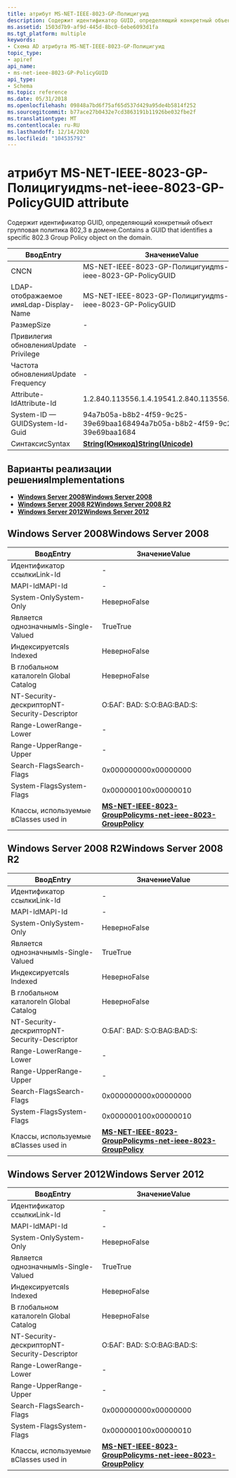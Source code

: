 ```yaml
---
title: атрибут MS-NET-IEEE-8023-GP-Полицигуид
description: Содержит идентификатор GUID, определяющий конкретный объект групповая политика 802,3 в домене.
ms.assetid: 1503d7b9-af9d-445d-8bc0-6ebe6093d1fa
ms.tgt_platform: multiple
keywords:
- Схема AD атрибута MS-NET-IEEE-8023-GP-Полицигуид
topic_type:
- apiref
api_name:
- ms-net-ieee-8023-GP-PolicyGUID
api_type:
- Schema
ms.topic: reference
ms.date: 05/31/2018
ms.openlocfilehash: 09848a7bd6f75af65d537d429a95de4b5814f252
ms.sourcegitcommit: b77ace27b0432e7cd3863191b11926be032fbe2f
ms.translationtype: MT
ms.contentlocale: ru-RU
ms.lasthandoff: 12/14/2020
ms.locfileid: "104535792"
---
```

# <a name="ms-net-ieee-8023-gp-policyguid-attribute"></a><span data-ttu-id="172fe-104">атрибут MS-NET-IEEE-8023-GP-Полицигуид</span><span class="sxs-lookup"><span data-stu-id="172fe-104">ms-net-ieee-8023-GP-PolicyGUID attribute</span></span>

<span data-ttu-id="172fe-105">Содержит идентификатор GUID, определяющий конкретный объект групповая политика 802,3 в домене.</span><span class="sxs-lookup"><span data-stu-id="172fe-105">Contains a GUID that identifies a specific 802.3 Group Policy object on the domain.</span></span>



| <span data-ttu-id="172fe-106">Ввод</span><span class="sxs-lookup"><span data-stu-id="172fe-106">Entry</span></span> | <span data-ttu-id="172fe-107">Значение</span><span class="sxs-lookup"><span data-stu-id="172fe-107">Value</span></span> |
|-------------------|---------------------------------------------|
| <span data-ttu-id="172fe-108">CN</span><span class="sxs-lookup"><span data-stu-id="172fe-108">CN</span></span>                | <span data-ttu-id="172fe-109">MS-NET-IEEE-8023-GP-Полицигуид</span><span class="sxs-lookup"><span data-stu-id="172fe-109">ms-net-ieee-8023-GP-PolicyGUID</span></span>              |
| <span data-ttu-id="172fe-110">LDAP-отображаемое имя</span><span class="sxs-lookup"><span data-stu-id="172fe-110">Ldap-Display-Name</span></span> | <span data-ttu-id="172fe-111">MS-NET-IEEE-8023-GP-Полицигуид</span><span class="sxs-lookup"><span data-stu-id="172fe-111">ms-net-ieee-8023-GP-PolicyGUID</span></span>              |
| <span data-ttu-id="172fe-112">Размер</span><span class="sxs-lookup"><span data-stu-id="172fe-112">Size</span></span>              | \-                                          |
| <span data-ttu-id="172fe-113">Привилегия обновления</span><span class="sxs-lookup"><span data-stu-id="172fe-113">Update Privilege</span></span>  | \-                                          |
| <span data-ttu-id="172fe-114">Частота обновления</span><span class="sxs-lookup"><span data-stu-id="172fe-114">Update Frequency</span></span>  | \-                                          |
| <span data-ttu-id="172fe-115">Attribute-Id</span><span class="sxs-lookup"><span data-stu-id="172fe-115">Attribute-Id</span></span>      | <span data-ttu-id="172fe-116">1.2.840.113556.1.4.1954</span><span class="sxs-lookup"><span data-stu-id="172fe-116">1.2.840.113556.1.4.1954</span></span>                     |
| <span data-ttu-id="172fe-117">System-ID — GUID</span><span class="sxs-lookup"><span data-stu-id="172fe-117">System-Id-Guid</span></span>    | <span data-ttu-id="172fe-118">94a7b05a-b8b2-4f59-9c25-39e69baa1684</span><span class="sxs-lookup"><span data-stu-id="172fe-118">94a7b05a-b8b2-4f59-9c25-39e69baa1684</span></span>        |
| <span data-ttu-id="172fe-119">Синтаксис</span><span class="sxs-lookup"><span data-stu-id="172fe-119">Syntax</span></span>            | [<span data-ttu-id="172fe-120">**String(Юникод)**</span><span class="sxs-lookup"><span data-stu-id="172fe-120">**String(Unicode)**</span></span>](s-string-unicode.md) |



## <a name="implementations"></a><span data-ttu-id="172fe-121">Варианты реализации решения</span><span class="sxs-lookup"><span data-stu-id="172fe-121">Implementations</span></span>

-   [<span data-ttu-id="172fe-122">**Windows Server 2008**</span><span class="sxs-lookup"><span data-stu-id="172fe-122">**Windows Server 2008**</span></span>](#windows-server-2008)
-   [<span data-ttu-id="172fe-123">**Windows Server 2008 R2**</span><span class="sxs-lookup"><span data-stu-id="172fe-123">**Windows Server 2008 R2**</span></span>](#windows-server-2008-r2)
-   [<span data-ttu-id="172fe-124">**Windows Server 2012**</span><span class="sxs-lookup"><span data-stu-id="172fe-124">**Windows Server 2012**</span></span>](#windows-server-2012)

## <a name="windows-server-2008"></a><span data-ttu-id="172fe-125">Windows Server 2008</span><span class="sxs-lookup"><span data-stu-id="172fe-125">Windows Server 2008</span></span>



| <span data-ttu-id="172fe-126">Ввод</span><span class="sxs-lookup"><span data-stu-id="172fe-126">Entry</span></span> | <span data-ttu-id="172fe-127">Значение</span><span class="sxs-lookup"><span data-stu-id="172fe-127">Value</span></span> |
|------------------------|-----------------------------------------------------------------------------------|
| <span data-ttu-id="172fe-128">Идентификатор ссылки</span><span class="sxs-lookup"><span data-stu-id="172fe-128">Link-Id</span></span>                | \-                                                                                |
| <span data-ttu-id="172fe-129">MAPI-Id</span><span class="sxs-lookup"><span data-stu-id="172fe-129">MAPI-Id</span></span>                | \-                                                                                |
| <span data-ttu-id="172fe-130">System-Only</span><span class="sxs-lookup"><span data-stu-id="172fe-130">System-Only</span></span>            | <span data-ttu-id="172fe-131">Неверно</span><span class="sxs-lookup"><span data-stu-id="172fe-131">False</span></span>                                                                             |
| <span data-ttu-id="172fe-132">Является однозначным</span><span class="sxs-lookup"><span data-stu-id="172fe-132">Is-Single-Valued</span></span>       | <span data-ttu-id="172fe-133">True</span><span class="sxs-lookup"><span data-stu-id="172fe-133">True</span></span>                                                                              |
| <span data-ttu-id="172fe-134">Индексируется</span><span class="sxs-lookup"><span data-stu-id="172fe-134">Is Indexed</span></span>             | <span data-ttu-id="172fe-135">Неверно</span><span class="sxs-lookup"><span data-stu-id="172fe-135">False</span></span>                                                                             |
| <span data-ttu-id="172fe-136">В глобальном каталоге</span><span class="sxs-lookup"><span data-stu-id="172fe-136">In Global Catalog</span></span>      | <span data-ttu-id="172fe-137">Неверно</span><span class="sxs-lookup"><span data-stu-id="172fe-137">False</span></span>                                                                             |
| <span data-ttu-id="172fe-138">NT-Security-дескриптор</span><span class="sxs-lookup"><span data-stu-id="172fe-138">NT-Security-Descriptor</span></span> | <span data-ttu-id="172fe-139">О:БАГ: BAD: S:</span><span class="sxs-lookup"><span data-stu-id="172fe-139">O:BAG:BAD:S:</span></span>                                                                      |
| <span data-ttu-id="172fe-140">Range-Lower</span><span class="sxs-lookup"><span data-stu-id="172fe-140">Range-Lower</span></span>            | \-                                                                                |
| <span data-ttu-id="172fe-141">Range-Upper</span><span class="sxs-lookup"><span data-stu-id="172fe-141">Range-Upper</span></span>            | \-                                                                                |
| <span data-ttu-id="172fe-142">Search-Flags</span><span class="sxs-lookup"><span data-stu-id="172fe-142">Search-Flags</span></span>           | <span data-ttu-id="172fe-143">0x00000000</span><span class="sxs-lookup"><span data-stu-id="172fe-143">0x00000000</span></span>                                                                        |
| <span data-ttu-id="172fe-144">System-Flags</span><span class="sxs-lookup"><span data-stu-id="172fe-144">System-Flags</span></span>           | <span data-ttu-id="172fe-145">0x00000010</span><span class="sxs-lookup"><span data-stu-id="172fe-145">0x00000010</span></span>                                                                        |
| <span data-ttu-id="172fe-146">Классы, используемые в</span><span class="sxs-lookup"><span data-stu-id="172fe-146">Classes used in</span></span>        | [<span data-ttu-id="172fe-147">**MS-NET-IEEE-8023-GroupPolicy**</span><span class="sxs-lookup"><span data-stu-id="172fe-147">**ms-net-ieee-8023-GroupPolicy**</span></span>](c-ms-net-ieee-8023-grouppolicy.md)<br/> |



## <a name="windows-server-2008-r2"></a><span data-ttu-id="172fe-148">Windows Server 2008 R2</span><span class="sxs-lookup"><span data-stu-id="172fe-148">Windows Server 2008 R2</span></span>



| <span data-ttu-id="172fe-149">Ввод</span><span class="sxs-lookup"><span data-stu-id="172fe-149">Entry</span></span> | <span data-ttu-id="172fe-150">Значение</span><span class="sxs-lookup"><span data-stu-id="172fe-150">Value</span></span> |
|------------------------|-----------------------------------------------------------------------------------|
| <span data-ttu-id="172fe-151">Идентификатор ссылки</span><span class="sxs-lookup"><span data-stu-id="172fe-151">Link-Id</span></span>                | \-                                                                                |
| <span data-ttu-id="172fe-152">MAPI-Id</span><span class="sxs-lookup"><span data-stu-id="172fe-152">MAPI-Id</span></span>                | \-                                                                                |
| <span data-ttu-id="172fe-153">System-Only</span><span class="sxs-lookup"><span data-stu-id="172fe-153">System-Only</span></span>            | <span data-ttu-id="172fe-154">Неверно</span><span class="sxs-lookup"><span data-stu-id="172fe-154">False</span></span>                                                                             |
| <span data-ttu-id="172fe-155">Является однозначным</span><span class="sxs-lookup"><span data-stu-id="172fe-155">Is-Single-Valued</span></span>       | <span data-ttu-id="172fe-156">True</span><span class="sxs-lookup"><span data-stu-id="172fe-156">True</span></span>                                                                              |
| <span data-ttu-id="172fe-157">Индексируется</span><span class="sxs-lookup"><span data-stu-id="172fe-157">Is Indexed</span></span>             | <span data-ttu-id="172fe-158">Неверно</span><span class="sxs-lookup"><span data-stu-id="172fe-158">False</span></span>                                                                             |
| <span data-ttu-id="172fe-159">В глобальном каталоге</span><span class="sxs-lookup"><span data-stu-id="172fe-159">In Global Catalog</span></span>      | <span data-ttu-id="172fe-160">Неверно</span><span class="sxs-lookup"><span data-stu-id="172fe-160">False</span></span>                                                                             |
| <span data-ttu-id="172fe-161">NT-Security-дескриптор</span><span class="sxs-lookup"><span data-stu-id="172fe-161">NT-Security-Descriptor</span></span> | <span data-ttu-id="172fe-162">О:БАГ: BAD: S:</span><span class="sxs-lookup"><span data-stu-id="172fe-162">O:BAG:BAD:S:</span></span>                                                                      |
| <span data-ttu-id="172fe-163">Range-Lower</span><span class="sxs-lookup"><span data-stu-id="172fe-163">Range-Lower</span></span>            | \-                                                                                |
| <span data-ttu-id="172fe-164">Range-Upper</span><span class="sxs-lookup"><span data-stu-id="172fe-164">Range-Upper</span></span>            | \-                                                                                |
| <span data-ttu-id="172fe-165">Search-Flags</span><span class="sxs-lookup"><span data-stu-id="172fe-165">Search-Flags</span></span>           | <span data-ttu-id="172fe-166">0x00000000</span><span class="sxs-lookup"><span data-stu-id="172fe-166">0x00000000</span></span>                                                                        |
| <span data-ttu-id="172fe-167">System-Flags</span><span class="sxs-lookup"><span data-stu-id="172fe-167">System-Flags</span></span>           | <span data-ttu-id="172fe-168">0x00000010</span><span class="sxs-lookup"><span data-stu-id="172fe-168">0x00000010</span></span>                                                                        |
| <span data-ttu-id="172fe-169">Классы, используемые в</span><span class="sxs-lookup"><span data-stu-id="172fe-169">Classes used in</span></span>        | [<span data-ttu-id="172fe-170">**MS-NET-IEEE-8023-GroupPolicy**</span><span class="sxs-lookup"><span data-stu-id="172fe-170">**ms-net-ieee-8023-GroupPolicy**</span></span>](c-ms-net-ieee-8023-grouppolicy.md)<br/> |



## <a name="windows-server-2012"></a><span data-ttu-id="172fe-171">Windows Server 2012</span><span class="sxs-lookup"><span data-stu-id="172fe-171">Windows Server 2012</span></span>



| <span data-ttu-id="172fe-172">Ввод</span><span class="sxs-lookup"><span data-stu-id="172fe-172">Entry</span></span> | <span data-ttu-id="172fe-173">Значение</span><span class="sxs-lookup"><span data-stu-id="172fe-173">Value</span></span> |
|------------------------|-----------------------------------------------------------------------------------|
| <span data-ttu-id="172fe-174">Идентификатор ссылки</span><span class="sxs-lookup"><span data-stu-id="172fe-174">Link-Id</span></span>                | \-                                                                                |
| <span data-ttu-id="172fe-175">MAPI-Id</span><span class="sxs-lookup"><span data-stu-id="172fe-175">MAPI-Id</span></span>                | \-                                                                                |
| <span data-ttu-id="172fe-176">System-Only</span><span class="sxs-lookup"><span data-stu-id="172fe-176">System-Only</span></span>            | <span data-ttu-id="172fe-177">Неверно</span><span class="sxs-lookup"><span data-stu-id="172fe-177">False</span></span>                                                                             |
| <span data-ttu-id="172fe-178">Является однозначным</span><span class="sxs-lookup"><span data-stu-id="172fe-178">Is-Single-Valued</span></span>       | <span data-ttu-id="172fe-179">True</span><span class="sxs-lookup"><span data-stu-id="172fe-179">True</span></span>                                                                              |
| <span data-ttu-id="172fe-180">Индексируется</span><span class="sxs-lookup"><span data-stu-id="172fe-180">Is Indexed</span></span>             | <span data-ttu-id="172fe-181">Неверно</span><span class="sxs-lookup"><span data-stu-id="172fe-181">False</span></span>                                                                             |
| <span data-ttu-id="172fe-182">В глобальном каталоге</span><span class="sxs-lookup"><span data-stu-id="172fe-182">In Global Catalog</span></span>      | <span data-ttu-id="172fe-183">Неверно</span><span class="sxs-lookup"><span data-stu-id="172fe-183">False</span></span>                                                                             |
| <span data-ttu-id="172fe-184">NT-Security-дескриптор</span><span class="sxs-lookup"><span data-stu-id="172fe-184">NT-Security-Descriptor</span></span> | <span data-ttu-id="172fe-185">О:БАГ: BAD: S:</span><span class="sxs-lookup"><span data-stu-id="172fe-185">O:BAG:BAD:S:</span></span>                                                                      |
| <span data-ttu-id="172fe-186">Range-Lower</span><span class="sxs-lookup"><span data-stu-id="172fe-186">Range-Lower</span></span>            | \-                                                                                |
| <span data-ttu-id="172fe-187">Range-Upper</span><span class="sxs-lookup"><span data-stu-id="172fe-187">Range-Upper</span></span>            | \-                                                                                |
| <span data-ttu-id="172fe-188">Search-Flags</span><span class="sxs-lookup"><span data-stu-id="172fe-188">Search-Flags</span></span>           | <span data-ttu-id="172fe-189">0x00000000</span><span class="sxs-lookup"><span data-stu-id="172fe-189">0x00000000</span></span>                                                                        |
| <span data-ttu-id="172fe-190">System-Flags</span><span class="sxs-lookup"><span data-stu-id="172fe-190">System-Flags</span></span>           | <span data-ttu-id="172fe-191">0x00000010</span><span class="sxs-lookup"><span data-stu-id="172fe-191">0x00000010</span></span>                                                                        |
| <span data-ttu-id="172fe-192">Классы, используемые в</span><span class="sxs-lookup"><span data-stu-id="172fe-192">Classes used in</span></span>        | [<span data-ttu-id="172fe-193">**MS-NET-IEEE-8023-GroupPolicy**</span><span class="sxs-lookup"><span data-stu-id="172fe-193">**ms-net-ieee-8023-GroupPolicy**</span></span>](c-ms-net-ieee-8023-grouppolicy.md)<br/> |



 

 





